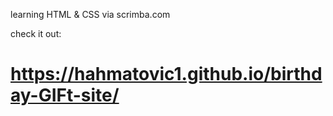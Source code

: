 learning HTML & CSS via scrimba.com


check it out:
# https://hahmatovic1.github.io/birthday-GIFt-site/

